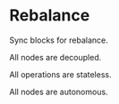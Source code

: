 Rebalance
=========

Sync blocks for rebalance.

All nodes are decoupled.

All operations are stateless.

All nodes are autonomous.



